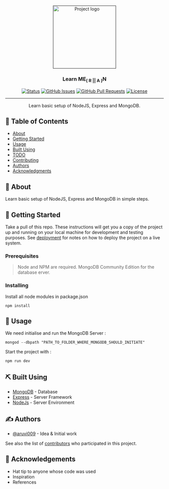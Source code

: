 <p align="center">
  <a href="" rel="noopener">
 <img width=200px height=200px src="https://i.imgur.com/6wj0hh6.jpg" alt="Project logo"></a>
</p>

<h3 align="center">Learn ME<sub>( R || A )</sub>N</h3>

<div align="center">

[![Status](https://img.shields.io/badge/status-active-success.svg)]()
[![GitHub Issues](https://img.shields.io/github/issues/aruvi009/learnMExN.svg)](https://github.com/aruvi009/learnMExN/issues)
[![GitHub Pull Requests](https://img.shields.io/github/issues-pr/aruvi009/learnMExN.svg)](https://github.com/aruvi009/learnMExN/pulls)
[![License](https://img.shields.io/badge/license-MIT-blue.svg)](/LICENSE)

</div>

---

<p align="center"> Learn basic setup of NodeJS, Express and MongoDB.
    <br> 
</p>

## 📝 Table of Contents

- [About](#about)
- [Getting Started](#getting_started)<!-- - [Deployment](#deployment) -->
- [Usage](#usage)
- [Built Using](#built_using)
- [TODO](../TODO.md)
- [Contributing](../CONTRIBUTING.md)
- [Authors](#authors)
- [Acknowledgments](#acknowledgement)

## 🧐 About <a name = "about"></a>

Learn basic setup of NodeJS, Express and MongoDB in simple steps.

## 🏁 Getting Started <a name = "getting_started"></a>

Take a pull of this repo. These instructions will get you a copy of the project up and running on your local machine for development and testing purposes. See [deployment](#deployment) for notes on how to deploy the project on a live system.

### Prerequisites

 > Node and NPM are required. 
 > MongoDB Community Edition for the database erver.

### Installing

Install all node modules in package.json

```
npm install
```

<!-- 
## 🔧 Running the tests <a name = "tests"></a>

Explain how to run the automated tests for this system.

### Break down into end to end tests

Explain what these tests test and why

```
Give an example
```

### And coding style tests

Explain what these tests test and why

```
Give an example
``` -->

## 🎈 Usage <a name="usage"></a>

We need initialise and run the MongoDB Server : 

```
mongod --dbpath "PATH_TO_FOLDER_WHERE_MONGODB_SHOULD_INITIATE"
```

Start the project with : 

```
npm run dev
```

<!-- ## 🚀 Deployment <a name = "deployment"></a>

Add additional notes about how to deploy this on a live system. -->

## ⛏️ Built Using <a name = "built_using"></a>

- [MongoDB](https://www.mongodb.com/) - Database
- [Express](https://expressjs.com/) - Server Framework
- [NodeJs](https://nodejs.org/en/) - Server Environment

## ✍️ Authors <a name = "authors"></a>

- [@aruvi009](https://github.com/aruvi009) - Idea & Initial work

See also the list of [contributors](https://github.com/aruvi009/learnMExN/contributors) who participated in this project.

## 🎉 Acknowledgements <a name = "acknowledgement"></a>

- Hat tip to anyone whose code was used
- Inspiration
- References
